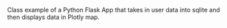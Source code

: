 Class example of a Python Flask App that takes in user data into sqlite and then displays data in Plotly map.

